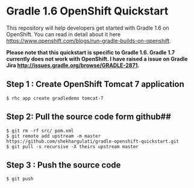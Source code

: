 # Gradle 1.6 OpenShift Quickstart #

This repository will help developers get started with Gradle 1.6 on OpenShift. You can read in detail about it here https://www.openshift.com/blogs/run-gradle-builds-on-openshift.

**Please note that this quickstart is specific to Gradle 1.6. Gradle 1.7 currently does not work with OpenShift. I have raised a issue on Gradle Jira http://issues.gradle.org/browse/GRADLE-2871.**

## Step 1 : Create OpenShift Tomcat 7 application #

```
$ rhc app create gradledemo tomcat-7
```

## Step 2: Pull the source code form github##

```
$ git rm -rf src/ pom.xml
$ git remote add upstream -m master https://github.com/shekhargulati/gradle-openshift-quickstart.git
$ git pull -s recursive -X theirs upstream master
```

## Step 3 : Push the source code ##

```
$ git push
```
